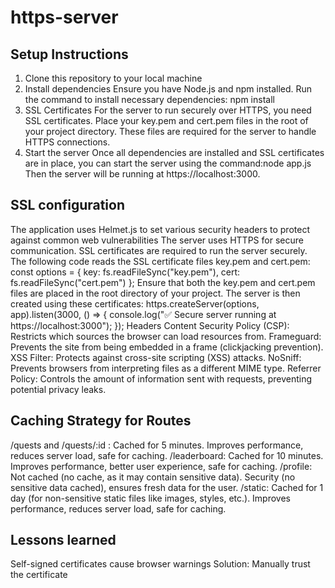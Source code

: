 # https-server

## Setup Instructions
1. Clone this repository to your local machine
2. Install dependencies
Ensure you have Node.js and npm installed. Run the command to install necessary dependencies: npm install
3. SSL Certificates
For the server to run securely over HTTPS, you need SSL certificates.
Place your key.pem and cert.pem files in the root of your project directory. These files are required for the server to handle HTTPS connections.
4. Start the server
Once all dependencies are installed and SSL certificates are in place, you can start the server using the command:node app.js
Then the server will be running at https://localhost:3000.


## SSL configuration
The application uses Helmet.js to set various security headers to protect against common web vulnerabilities
The server uses HTTPS for secure communication. SSL certificates are required to run the server securely.
The following code reads the SSL certificate files key.pem and cert.pem:
const options = {
    key: fs.readFileSync("key.pem"),
    cert: fs.readFileSync("cert.pem")
};
Ensure that both the key.pem and cert.pem files are placed in the root directory of your project.
The server is then created using these certificates:
https.createServer(options, app).listen(3000, () => {
    console.log("✅ Secure server running at https://localhost:3000");
});
Headers
Content Security Policy (CSP): Restricts which sources the browser can load resources from.
Frameguard: Prevents the site from being embedded in a frame (clickjacking prevention).
XSS Filter: Protects against cross-site scripting (XSS) attacks.
NoSniff: Prevents browsers from interpreting files as a different MIME type.
Referrer Policy: Controls the amount of information sent with requests, preventing potential privacy leaks.


## Caching Strategy for Routes
/quests and /quests/:id : Cached for 5 minutes.
Improves performance, reduces server load, safe for caching.
/leaderboard: Cached for 10 minutes.
Improves performance, better user experience, safe for caching.
/profile: Not cached (no cache, as it may contain sensitive data).
Security (no sensitive data cached), ensures fresh data for the user.
/static: Cached for 1 day (for non-sensitive static files like images, styles, etc.).
Improves performance, reduces server load, safe for caching.


## Lessons learned
Self-signed certificates cause browser warnings
Solution: Manually trust the certificate
